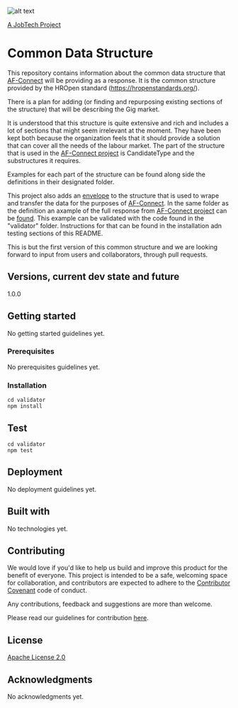 ![alt text][logo]

[logo]: https://github.com/MagnumOpuses/project-meta/blob/master/img/jobtechdev_black.png "JobTech dev logo"

[A JobTech Project](https://www.jobtechdev.se)

# Common Data Structure

This repository contains information about the common data structure that [AF-Connect](https://github.com/MagnumOpuses/af-connect) will be providing as a response.
It is the common structure provided by the HROpen standard (https://hropenstandards.org/).

There is a plan for adding (or finding and repurposing existing sections of the structure) that will be describing the Gig market.

It is understood that this structure is quite extensive and rich and includes a lot of sections that might seem irrelevant at the moment. They have been kept both because the organization feels that it should provide a solution that can cover all the needs of the labour market. The part of the structure that is used in the [AF-Connect project](https://github.com/MagnumOpuses/af-connect) is CandidateType and the substructures it requires. 

Examples for each part of the structure can be found along side the definitions in their designated folder.

This project also adds an [envelope](https://github.com/MagnumOpuses/common-cv-model/tree/master/envelope) to the structure that is used to wrape and transfer the data for the purposes of [AF-Connect](https://github.com/MagnumOpuses/af-connect). In the same folder as the definition an axample of the full response from [AF-Connect project](https://github.com/MagnumOpuses/af-connect) can be [found](https://github.com/MagnumOpuses/common-cv-model/blob/master/envelope/example_WithHROpen421.json). This example can be validated with the code found in the "validator" folder. Instructions for that can be found in the installation adn testing sections of this README. 

This is but the first version of this common structure and we are looking forward to input from users and collaborators, through pull requests.

## Versions, current dev state and future

1.0.0

## Getting started

No getting started guidelines yet.

### Prerequisites

No prerequisites guidelines yet.

### Installation

```
cd validator
npm install
```

## Test

```
cd validator
npm test
```

## Deployment

No deployment guidelines yet.

## Built with

No technologies yet.

## Contributing

We would love if you'd like to help us build and improve this product for the benefit of everyone. This project is intended to be a safe, welcoming space for collaboration, and contributors are expected to adhere to the [Contributor Covenant](http://contributor-covenant.org/) code of conduct.

Any contributions, feedback and suggestions are more than welcome.

Please read our guidelines for contribution [here](CONTRIBUTING_TEMPLATE.md).

## License

[Apache License 2.0](LICENSE.md)

## Acknowledgments

No acknowledgments yet.

```

```

